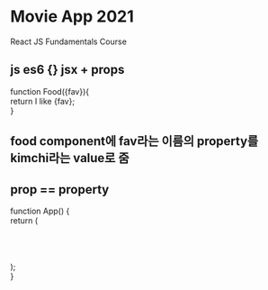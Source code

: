 # Movie App 2021

React JS Fundamentals Course


## js es6 {}               jsx + props
function Food({fav}){<br>
  return I like {fav};<br>
}
<br>
## food component에 fav라는 이름의 property를 kimchi라는 value로 줌
## prop == property
function App() {<br>
  return (<br>
    <div><br>
      <Food fav="kimchi" /> <br>
    </div><br>
  );<br>
}
